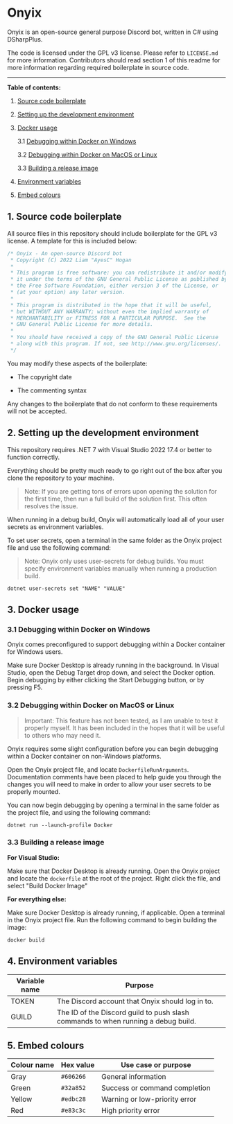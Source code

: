 # Onyix

Onyix is an open-source general purpose Discord bot, written in C# using DSharpPlus.

The code is licensed under the GPL v3 license. Please refer to `LICENSE.md` for more information. Contributors should read section 1 of this readme for more information regarding required boilerplate in source code.

---

**Table of contents:**

1. [Source code boilerplate](#1-source-code-boilerplate)

2. [Setting up the development environment](#2-setting-up-the-development-environment)

3. [Docker usage](#3-docker-usage)
   
   3.1 [Debugging within Docker on Windows](#31-debugging-within-docker-on-windows)
   
   3.2 [Debugging within Docker on MacOS or Linux](#32-debugging-within-docker-on-macos-or-linux)
   
   3.3 [Building a release image](#33-building-a-release-image)

4. [Environment variables](#4-environment-variables)

5. [Embed colours](#5-embed-colours)

## 1. Source code boilerplate

All source files in this repository should include boilerplate for the GPL v3 license. A template for this is included below:

```csharp
/* Onyix - An open-source Discord bot
 * Copyright (C) 2022 Liam "AyesC" Hogan
 *
 * This program is free software: you can redistribute it and/or modify
 * it under the terms of the GNU General Public License as published by
 * the Free Software Foundation, either version 3 of the License, or
 * (at your option) any later version.
 *
 * This program is distributed in the hope that it will be useful,
 * but WITHOUT ANY WARRANTY; without even the implied warranty of
 * MERCHANTABILITY or FITNESS FOR A PARTICULAR PURPOSE.  See the
 * GNU General Public License for more details.
 *
 * You should have received a copy of the GNU General Public License
 * along with this program. If not, see http://www.gnu.org/licenses/.
 */
```

You may modify these aspects of the boilerplate:

- The copyright date

- The commenting syntax

Any changes to the boilerplate that do not conform to these requirements will not be accepted.

## 2. Setting up the development environment

This repository requires .NET 7 with Visual Studio 2022 17.4 or better to function correctly.

Everything should be pretty much ready to go right out of the box after you clone the repository to your machine.

> Note: If you are getting tons of errors upon opening the solution for the first time, then run a full build of the solution first. This often resolves the issue.

When running in a debug build, Onyix will automatically load all of your user secrets as environment variables.

To set user secrets, open a terminal in the same folder as the Onyix project file and use the following command:

> Note: Onyix only uses user-secrets for debug builds. You must specify environment variables manually when running a production build.

```shell
dotnet user-secrets set "NAME" "VALUE"
```

## 3. Docker usage

### 3.1 Debugging within Docker on Windows

Onyix comes preconfigured to support debugging within a Docker container for Windows users.

Make sure Docker Desktop is already running in the background. In Visual Studio, open the Debug Target drop down, and select the Docker option. Begin debugging by either clicking the Start Debugging button, or by pressing F5.

### 3.2 Debugging within Docker on MacOS or Linux

> Important: This feature has not been tested, as I am unable to test it properly myself. It has been included in the hopes that it will be useful to others who may need it. 

Onyix requires some slight configuration before you can begin debugging within a Docker container on non-Windows platforms.

Open the Onyix project file, and locate `DockerfileRunArguments`. Documentation comments have been placed to help guide you through the changes you will need to make in order to allow your user secrets to be properly mounted.

You can now begin debugging by opening a terminal in the same folder as the project file, and using the following command:

```shell
dotnet run --launch-profile Docker
```

### 3.3 Building a release image

**For Visual Studio:**

Make sure that Docker Desktop is already running. Open the Onyix project and locate the `dockerfile` at the root of the project. Right click the file, and select "Build Docker Image"

**For everything else:**

Make sure Docker Desktop is already running, if applicable. Open a terminal in the Onyix project file. Run the following command to begin building the image:

```shell
docker build
```

## 4. Environment variables

| **Variable name** | **Purpose**                                                                       |
| ----------------- | --------------------------------------------------------------------------------- |
| TOKEN             | The Discord account that Onyix should log in to.                                  |
| GUILD             | The ID of the Discord guild to push slash commands to when running a debug build. |

## 5. Embed colours

| Colour name | Hex value | Use case or purpose           |
| ----------- | --------- | ----------------------------- |
| Gray        | `#606266` | General information           |
| Green       | `#32a852` | Success or command completion |
| Yellow      | `#edbc28` | Warning or low-priority error |
| Red         | `#e83c3c` | High priority error           |